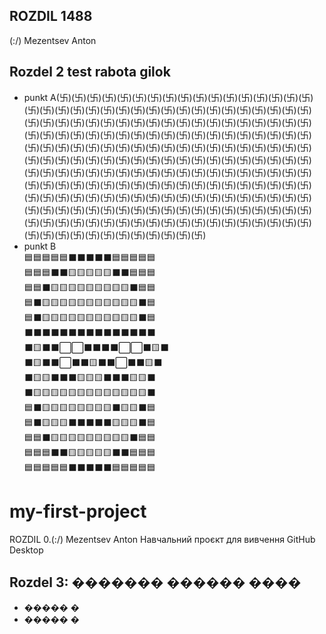 ## ROZDIL 1488
(:\/)
Mezentsev Anton 
## Rozdel 2 test rabota gilok
*   punkt A(卐)(卐)(卐)(卐)(卐)(卐)(卐)(卐)(卐)(卐)(卐)(卐)(卐)(卐)(卐)(卐)(卐)(卐)(卐)(卐)(卐)(卐)(卐)(卐)(卐)(卐)(卐)(卐)(卐)(卐)(卐)(卐)(卐)(卐)(卐)(卐)(卐)(卐)(卐)(卐)(卐)(卐)(卐)(卐)(卐)(卐)(卐)(卐)(卐)(卐)(卐)(卐)(卐)(卐)(卐)(卐)(卐)(卐)(卐)(卐)(卐)(卐)(卐)(卐)(卐)(卐)(卐)(卐)(卐)(卐)(卐)(卐)(卐)(卐)(卐)(卐)(卐)(卐)(卐)(卐)(卐)(卐)(卐)(卐)(卐)(卐)(卐)(卐)(卐)(卐)(卐)(卐)(卐)(卐)(卐)(卐)(卐)(卐)(卐)(卐)(卐)(卐)(卐)(卐)(卐)(卐)(卐)(卐)(卐)(卐)(卐)(卐)(卐)(卐)(卐)(卐)(卐)(卐)(卐)(卐)(卐)(卐)(卐)(卐)(卐)(卐)(卐)(卐)(卐)(卐)(卐)(卐)(卐)(卐)(卐)(卐)(卐)(卐)(卐)(卐)(卐)(卐)(卐)(卐)(卐)(卐)(卐)(卐)(卐)(卐)(卐)(卐)(卐)(卐)(卐)(卐)(卐)(卐)(卐)(卐)(卐)(卐)(卐)(卐)(卐)(卐)(卐)(卐)(卐)(卐)(卐)(卐)(卐)(卐)(卐)(卐)(卐)(卐)(卐)(卐)(卐)(卐)(卐)(卐)(卐)(卐)(卐)(卐)(卐)(卐)(卐)(卐)(卐)(卐)(卐)(卐)(卐)(卐)(卐)(卐)(卐)(卐)(卐)(卐)(卐)(卐)(卐)(卐)(卐)(卐)(卐)(卐)(卐)(卐)(卐)(卐)(卐)(卐)(卐)
*   punkt B  
🟦🟦🟦🟦🟦⬛⬛⬛⬛⬛🟦🟦🟦🟦🟦  
🟦🟦🟦⬛⬛🟨🟨🟨🟨🟨⬛⬛🟦🟦🟦  
🟦🟦⬛🟨🟨🟨🟨🟨🟨🟨🟨🟨⬛🟦🟦  
🟦⬛🟨🟨🟨🟨🟨🟨🟨🟨🟨🟨🟨⬛🟦  
🟦⬛🟨🟨🟨🟨🟨🟨🟨🟨🟨🟨🟨⬛🟦  
⬛⬛⬛⬛⬛⬛⬛⬛⬛⬛⬛⬛⬛⬛⬛  
⬛🟨⬛⬛⬜⬜⬛⬛⬛⬛⬜⬜⬛🟨⬛  
⬛🟨⬛⬛⬜⬛⬛🟨⬛⬛⬜⬛⬛🟨⬛  
⬛🟨🟨⬛⬛⬛🟨🟨🟨⬛⬛⬛🟨🟨⬛  
⬛🟨🟨🟨🟨🟨🟨🟨🟨🟨🟨🟨🟨🟨⬛  
🟦⬛🟨🟨🟨🟨🟨🟨🟨🟨⬛🟨🟨⬛🟦  
🟦⬛🟨🟨🟨⬛⬛⬛⬛⬛🟨🟨🟨⬛🟦  
🟦🟦⬛🟨🟨🟨🟨🟨🟨🟨🟨🟨⬛🟦🟦  
🟦🟦🟦⬛⬛🟨🟨🟨🟨🟨⬛⬛🟦🟦🟦  
🟦🟦🟦🟦🟦⬛⬛⬛⬛⬛🟦🟦🟦🟦🟦  
# my-first-project
ROZDIL 0.(:\/)
Mezentsev Anton 
Навчальний проєкт для вивчення GitHub Desktop
## Rozdel 3: ������� ������ ���� 
*   ����� �
*   ����� �
